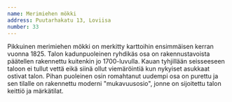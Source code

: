 ```yaml
---
name: Merimiehen mökki
address: Puutarhakatu 13, Loviisa
number: 33
---
```

Pikkuinen merimiehen mökki on merkitty karttoihin ensimmäisen kerran vuonna 1825. Talon kadunpuoleinen ryhdikäs osa on rakennustavoista päätellen rakennettu kuitenkin jo 1700-luvulla. Kauan tyhjillään seisseeseen taloon ei tullut vettä eikä siinä ollut viemäröintiä kun nykyiset asukkaat ostivat talon. Pihan puoleinen osin romahtanut uudempi osa on purettu ja sen tilalle on rakennettu moderni "mukavuusosio", jonne on sijoitettu talon keittiö ja märkätilat.
